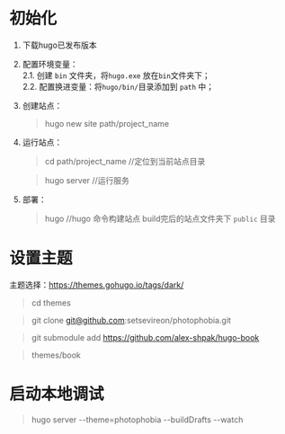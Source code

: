 # 初始化
1. 下载hugo已发布版本

2. 配置环境变量：   
    2.1. 创建 `bin` 文件夹，将`hugo.exe` 放在`bin`文件夹下；  
    2.2. 配置换进变量：将`hugo/bin/`目录添加到 `path` 中；
3. 创建站点：
    > hugo new site path/project_name
4. 运行站点：
    > cd path/project_name  //定位到当前站点目录

    > hugo server //运行服务

5. 部署：
    > hugo   //hugo 命令构建站点
    build完后的站点文件夹下 `public` 目录

# 设置主题
主题选择：https://themes.gohugo.io/tags/dark/
> cd themes 

> git clone git@github.com:setsevireon/photophobia.git

> git submodule add https://github.com/alex-shpak/hugo-book

> themes/book
# 启动本地调试
> hugo server --theme=photophobia --buildDrafts --watch





